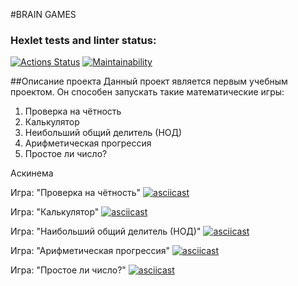 #BRAIN GAMES

### Hexlet tests and linter status:
[![Actions Status](https://github.com/WIZIRAT/python-project-49/actions/workflows/hexlet-check.yml/badge.svg)](https://github.com/WIZIRAT/python-project-49/actions)
[![Maintainability](https://api.codeclimate.com/v1/badges/129b114f4a64de41ae20/maintainability)](https://codeclimate.com/github/WIZIRAT/python-project-49/maintainability)

##Описание проекта
Данный проект является первым учебным проектом.
Он способен запускать такие математические игры:
1. Проверка на чётность
2. Калькулятор
3. Неибольший общий делитель (НОД)
4. Арифметическая прогрессия
5. Простое ли число? 

Аскинема

Игра: "Проверка на чётность"
[![asciicast](https://asciinema.org/a/JWNPCGcIZll64q9b3cD46ZlR9.svg)](https://asciinema.org/a/JWNPCGcIZll64q9b3cD46ZlR9)

Игра: "Калькулятор"
[![asciicast](https://asciinema.org/a/IMbsx67bmIr0WOLUcGFdlMUYA.svg)](https://asciinema.org/a/IMbsx67bmIr0WOLUcGFdlMUYA)


Игра: "Наибольший общий делитель (НОД)"
[![asciicast](https://asciinema.org/a/RC1K8o7mBsAPZ0EHEFxLa14qn.svg)](https://asciinema.org/a/RC1K8o7mBsAPZ0EHEFxLa14qn)


Игра: "Арифметическая прогрессия"
[![asciicast](https://asciinema.org/a/4celTNZao2fq2T03fILPb3mxV.svg)](https://asciinema.org/a/4celTNZao2fq2T03fILPb3mxV)


Игра: "Простое ли число?"
[![asciicast](https://asciinema.org/a/JRZNcRIIn3O662x2KDscAQgu0.svg)](https://asciinema.org/a/JRZNcRIIn3O662x2KDscAQgu0)
